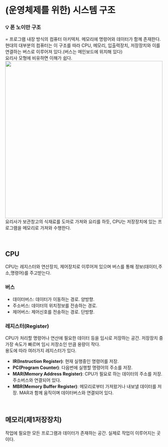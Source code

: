# (운영체제를 위한) 시스템 구조
### 💡 폰 노이만 구조
= 프로그램 내장 방식의 컴퓨터 아키텍처. 메모리에 명령어와 데이터가 함께 존재한다.  
현대의 대부분의 컴퓨터는 이 구조를 따라 CPU, 메모리, 입출력장치, 저장장치와 이를 연결하는 버스로 이루어져 있다.(버스는 메인보드에 위치해 있다)  
요리사 모형에 비유하면 이해가 쉽다.  
<img src="https://user-images.githubusercontent.com/46877318/96889701-d33a7780-14c1-11eb-8448-df557a14c7c4.png" width="500"/>  
요리사가 보관창고의 식재료를 도마로 가져와 요리를 하듯, CPU는 저장장치에 있는 프로그램을 메모리로 가져와 수행한다.

<br/>

## CPU
CPU는 레지스터와 연산장치, 제어장치로 이루어져 있으며 버스를 통해 정보(데이터,주소,명령어)를 주고받는다.

### 버스
- 데이터버스: 데이터가 이동하는 경로. 양방향.
- 주소버스: 데이터의 위치정보를 전송하는 경로.
- 제어버스: 제어신호를 전송하는 경로. 단방향.

### 레지스터(Register)
CPU가 처리할 명령어나 연산에 필요한 데이터 등을 임시로 저장하는 공간. 저장장치 중 가장 속도가 빠르며 임시 저장소인 만큼 용량이 작다.  
용도에 따라 여러가지 레지스터가 있다.
- **IR(Instruction Register)**: 현재 실행중인 명령어를 저장.
- **PC(Program Counter)**: 다음번에 실행할 명령어의 주소를 저장.
- **MAR(Memory Address Register)**: CPU가 필요로 하는 데이터의 주소를 저장. 주소버스와 연결되어 있다.
- **MBR(Memory Buffer Register)**: 메모리로부터 가져왔거나 내보낼 데이터를 저장. MAR과 함께 움직이며 데이터버스와 연결되어 있다.
<br/>

## 메모리(제1저장장치)
작업에 필요한 모든 프로그램과 데이터가 존재하는 공간. 실제로 작업이 이루어지는 곳이다.
